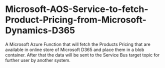 # Microsoft-AOS-Service-to-fetch-Product-Pricing-from-Microsoft-Dynamics-D365
A Microsoft Azure Function that will fetch the Products Pricing that are available in online store of Microsoft D365 and place them in a blob container. After that the data will be sent to the Service Bus target topic for further user by another system.
